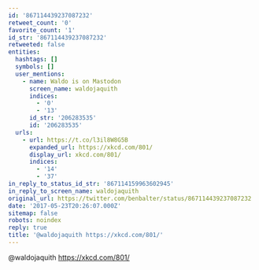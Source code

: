 ```yaml
---
id: '867114439237087232'
retweet_count: '0'
favorite_count: '1'
id_str: '867114439237087232'
retweeted: false
entities:
  hashtags: []
  symbols: []
  user_mentions:
    - name: Waldo is on Mastodon
      screen_name: waldojaquith
      indices:
        - '0'
        - '13'
      id_str: '206283535'
      id: '206283535'
  urls:
    - url: https://t.co/l3il8W8G5B
      expanded_url: https://xkcd.com/801/
      display_url: xkcd.com/801/
      indices:
        - '14'
        - '37'
in_reply_to_status_id_str: '867114159963602945'
in_reply_to_screen_name: waldojaquith
original_url: https://twitter.com/benbalter/status/867114439237087232
date: '2017-05-23T20:26:07.000Z'
sitemap: false
robots: noindex
reply: true
title: '@waldojaquith https://xkcd.com/801/'
---
```


@waldojaquith https://xkcd.com/801/
